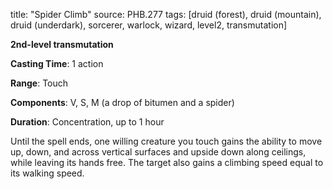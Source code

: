 title: "Spider Climb"
source: PHB.277
tags: [druid (forest), druid (mountain), druid (underdark), sorcerer, warlock, wizard, level2, transmutation]

**2nd-level transmutation**

**Casting Time**: 1 action

**Range**: Touch

**Components**: V, S, M (a drop of bitumen and a spider)

**Duration**: Concentration, up to 1 hour

Until the spell ends, one willing creature you touch gains the ability to move up, down, and across vertical surfaces and upside down along ceilings, while leaving its hands free. The target also gains a climbing speed equal to its walking speed.
